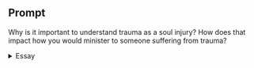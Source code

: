 ---
---

## Prompt

Why is it important to understand trauma as a soul injury? How does that impact how you would minister to someone suffering from trauma?

<details>
  <summary>Essay</summary>

  <p>
    “You don’t get over trauma,” Dr. Hutchings puts it succinctly. People dealing with traumatic injuries need help, and “God is giving the church the keys to bring healing to trauma of the mind. Our first response is to acknowledge and receive these keys” (p. 45). To bring healing and restoration to the soul, ministers need to understand the effect trauma has on the soul. “When a person is traumatized, the soul is broken into pieces” (p. 67); the Lord alone has the power to heal our broken souls, and we are His healing agents (Ps 41:4; John 17:18).
  </p>

  <p>
    Knowing people’s souls are broken by traumatic events, the Church is responsible for bringing relief to their souls (Mat 10:8; Luke 9:2). The Lord beckons our weary souls to come to Him,
  </p>

  <blockquote>
    Come unto me, all ye that labor and are heavy laden, and I will give you rest. Take my yoke upon you, and learn of me; for I am meek and lowly in heart: and ye shall find rest for your souls
    (Mat 11:28-29)
  </blockquote>

  <p>
    We must bring those whose souls are broken to the Lord. Believers in Christ are charged with continuing His ministry of divine healing, “He that believeth on me, the works that I do shall he do also” (John 14:12).
  </p>

  <p>
    “The healthiest hearts are not found in those who have no problems, but those who have found their heart’s true home in God. What that means for you and for me is that we come to understand that Jesus cares as much about our soul and the health of our soul as He does about our spirit and our body” (p.47). A person who has traumatic injuries is broken from within, and “our government gave up the responsibility of caring for the mentally ill,” it has always been and must be the responsibility of the Church to take in these broken souls and pray for their healing. Matthew 17 tells a story of a man with an epileptic son whom the disciples “could not cure him” (verse 16). Exasperated with their unbeliefs, the Lord exclaimed, 
  </p>

  <blockquote>
    O faithless and perverse generation, how long shall I be with you? How long shall I suffer you? Bring him hither to me. And Jesus rebuked the devil; and he departed out of him: and the child was cured from that every hour (verses 17-18)
  </blockquote>

  <p>
    These mentally ill and traumatized individuals are neglected in our society and are outside our churches today. Their souls cry out for deliverance, and the Church has the key to bringing healing and restoration to them, displaying the love of Jesus to those with broken souls (Ps 34:18).
  </p>

  <samp>100</samp>
</details>
